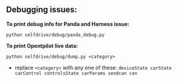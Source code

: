Debugging issues:
------
<b> To print debug info for Panda and Harness issue:</b>
```
python selfdrive/debug/panda_debug.py
```
<b> To print Opentpilot live data:</b>
```
python selfdrive/debug/dump.py <category>
```
  - replace `<category>` with any one of these: `deviceState carState carControl controlsState carParams sendcan can`
